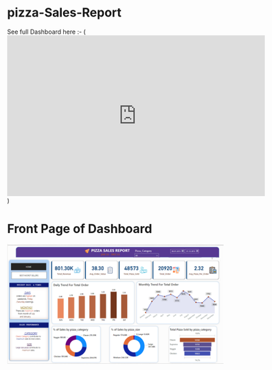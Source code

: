 # pizza-Sales-Report
See full Dashboard here :- (<iframe title="Pizza Sales" width="600" height="373.5" src="https://app.powerbi.com/view?r=eyJrIjoiMzViMDQwNzQtZjVkNS00OGJmLTkyNjMtY2M5YTg2YjE2NTM2IiwidCI6ImUxNGU3M2ViLTUyNTEtNDM4OC04ZDY3LThmOWYyZTJkNWE0NiIsImMiOjEwfQ%3D%3D" frameborder="0" allowFullScreen="true"></iframe>)

# Front Page of Dashboard

![front Page of Protifilo Dashboard](Front-page-of-Dashboard.png)

